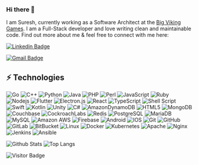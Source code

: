 ### Hi there 👋

I am Suresh, currently working as a Software Architect at the [Big Viking Games](https://www.bigvikinggames.com). I am a Full-Stack developer and love writing clean and maintainable code. Find out more about me & feel free to connect with me here:

[![Linkedin Badge](https://img.shields.io/badge/-sureshcth-blue?style=flat-square&logo=Linkedin&logoColor=white&link=https://www.linkedin.com/in/sureshcth)](https://www.linkedin.com/in/sureshcth/)
<!--
[![Medium Badge](https://img.shields.io/badge/rashedul-alam-12100E?style=flat-square&logo=medium&logoColor=white&link=https://rashedul-alam.medium.com/)](https://rashedul-alam.medium.com/)
[![Gmail Badge](https://img.shields.io/badge/-sureshcth@gmail.com-c14438?style=flat-square&logo=Gmail&logoColor=white&link=mailto:sureshcth@gmail.com)](mailto:sureshcth@gmail.com)
-->

[![Gmail Badge](https://img.shields.io/badge/-sureshk.gec@gmail.com-c14438?style=flat-square&logo=Gmail&logoColor=white&link=mailto:sureshk.gec@gmail.com)](mailto:sureshk.gec@gmail.com)
<!--
[![Facebook Badge](https://img.shields.io/badge/rashedul.alam.anik.2-1877F2?style=flat-square&logo=facebook&logoColor=white&link=https://www.facebook.com/rashedul.alam.anik.2/)](https://www.facebook.com/rashedul.alam.anik.2/)
-->


## ⚡ Technologies

![Go](https://img.shields.io/badge/go-%2300ADD8.svg?style=flat-square&logo=go&logoColor=white)
![C++](https://img.shields.io/badge/-C++-00599C?style=flat-square&logo=c)
![Python](https://img.shields.io/badge/-Python-black?style=flat-square&logo=Python)
![Java](https://img.shields.io/badge/java-%23ED8B00.svg?style=flat-square&logo=java&logoColor=white)
![PHP](https://img.shields.io/badge/php-%23777BB4.svg?style=flat-square&logo=php&logoColor=white)
![Perl](https://img.shields.io/badge/perl-%2339457E.svg?style=flat-square&logo=perl&logoColor=white)
![JavaScript](https://img.shields.io/badge/-JavaScript-black?style=flat-square&logo=javascript)
![Ruby](https://img.shields.io/badge/ruby-%23CC342D.svg?style=flat-square&logo=ruby&logoColor=white)
![Nodejs](https://img.shields.io/badge/-Nodejs-black?style=flat-square&logo=Node.js)
![Flutter](https://img.shields.io/badge/Flutter-%2302569B.svg?style=flat-square&logo=Flutter&logoColor=white)
![Electron.js](https://img.shields.io/badge/Electron-191970?style=flat-square&logo=Electron&logoColor=white)
![React](https://img.shields.io/badge/-React-black?style=flat-square&logo=react)
![TypeScript](https://img.shields.io/badge/-TypeScript-007ACC?style=flat-square&logo=typescript)
![Shell Script](https://img.shields.io/badge/shell_script-%23121011.svg?style=flat-square&logo=gnu-bash&logoColor=white)
![Swift](https://img.shields.io/badge/swift-F54A2A?style=flat-square&logo=swift&logoColor=white)
![Kotlin](https://img.shields.io/badge/kotlin-%230095D5.svg?style=flat-square&logo=kotlin&logoColor=white)
![Unity](https://img.shields.io/badge/unity-%23000000.svg?style=flat-square&logo=unity&logoColor=white)
![C#](https://img.shields.io/badge/c%23-%23239120.svg?style=flat-square&logo=c-sharp&logoColor=white)
![AmazonDynamoDB](https://img.shields.io/badge/Amazon%20DynamoDB-4053D6?style=flat-square&logo=Amazon%20DynamoDB&logoColor=white)
![HTML5](https://img.shields.io/badge/-HTML5-E34F26?style=flat-square&logo=html5&logoColor=white)
![MongoDB](https://img.shields.io/badge/-MongoDB-black?style=flat-square&logo=mongodb)
![Couchbase](https://img.shields.io/badge/Couchbase-EA2328?style=flat-square&logo=couchbase&logoColor=white)
![CockroachLabs](https://img.shields.io/badge/Cockroach%20Labs-6933FF?style=flat-square&logo=Cockroach%20Labs&logoColor=white)
![Redis](https://img.shields.io/badge/-Redis-black?style=flat-square&logo=Redis)
![PostgreSQL](https://img.shields.io/badge/-PostgreSQL-336791?style=flat-square&logo=postgresql)
![MariaDB](https://img.shields.io/badge/MariaDB-003545?style=flat-square&logo=mariadb&logoColor=white)
![MySQL](https://img.shields.io/badge/-MySQL-black?style=flat-square&logo=mysql)
![Amazon AWS](https://img.shields.io/badge/Amazon%20AWS-232F3E?style=flat-square&logo=amazon-aws)
![Firebase](https://img.shields.io/badge/Firebase-039BE5?style=flat-square&logo=Firebase&logoColor=white)
![Android](https://img.shields.io/badge/Android-3DDC84?style=flat-square&logo=android&logoColor=white)
![IOS](https://img.shields.io/badge/iOS-000000?style=flat-square&logo=ios&logoColor=white)
![Git](https://img.shields.io/badge/-Git-black?style=flat-square&logo=git)
![GitHub](https://img.shields.io/badge/-GitHub-181717?style=flat-square&logo=github)
![GitLab](https://img.shields.io/badge/-GitLab-FCA121?style=flat-square&logo=gitlab)
![BitBucket](https://img.shields.io/badge/-BitBucket-darkblue?style=flat-square&logo=bitbucket)
![Linux](https://img.shields.io/badge/Linux-FCC624?style=flat-square&logo=linux&logoColor=black)
![Docker](https://img.shields.io/badge/docker-%230db7ed.svg?style=flat-square&logo=docker&logoColor=white)
![Kubernetes](https://img.shields.io/badge/kubernetes-%23326ce5.svg?style=flat-square&logo=kubernetes&logoColor=white)
![Apache](https://img.shields.io/badge/apache-%23D42029.svg?style=flat-square&logo=apache&logoColor=white)
![Nginx](https://img.shields.io/badge/nginx-%23009639.svg?style=flat-square&logo=nginx&logoColor=white)
![Jenkins](https://img.shields.io/badge/jenkins-%232C5263.svg?style=flat-square&logo=jenkins&logoColor=white)
![Ansible](https://img.shields.io/badge/ansible-%231A1918.svg?style=flat-square&logo=ansible&logoColor=white)
<!--
![GraphQL](https://img.shields.io/badge/-GraphQL-E10098?style=flat-square&logo=graphql)
![Apollo GraphQL](https://img.shields.io/badge/-Apollo%20GraphQL-311C87?style=flat-square&logo=apollo-graphql)
-->

![Github Stats](https://github-readme-stats.vercel.app/api?username=sureshcth&count_private=true&show_icons=true&include_all_commits=true)
![Top Langs](https://github-readme-stats.vercel.app/api/top-langs/?username=sureshcth&hide=TeX&layout=compact)

![Visitor Badge](https://visitor-badge.laobi.icu/badge?page_id=sureshcth.sureshcth)




<!--

### Hi there 👋


**sureshcth/sureshcth** is a ✨ _special_ ✨ repository because its `README.md` (this file) appears on your GitHub profile.

Here are some ideas to get you started:

- 🔭 I’m currently working on ...
- 🌱 I’m currently learning ...
- 👯 I’m looking to collaborate on ...
- 🤔 I’m looking for help with ...
- 💬 Ask me about ...
- 📫 How to reach me: ...
- 😄 Pronouns: ...
- ⚡ Fun fact: ...
-->
